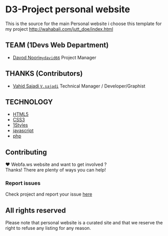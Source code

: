 # D3-Project  personal website
This is the source for the main Personal website
i choose this template for my project
http://wahabali.com/jutt_doe/index.html

## TEAM (1Devs Web Department)
* [Davod Noori`mydavid66`](https://github.com/mydavid66) Project Manager

## THANKS (Contributors)
* [Vahid Sajadi `V.sajadi`](https://github.com/v.sajadi) Technical Manager / Developer/Graphist

## TECHNOLOGY
* [HTML5](http://ali.md/wiki/html5)
* [CSS3](http://ali.md/css3ref)
* [1Styles](http://ali.md/1styles)
* [javascript](http://ali.md/javascript)
* [php](http://ali.md/php)




## Contributing
♥ Webfa.ws website and want to get involved ?  
Thanks! There are plenty of ways you can help!  

### Report issues
Check project and report your issue [here](https://github.com/D3-project)    


## All rights reserved ###
Please note that  personal website  is a curated site and that we reserve the right to refuse any listing for any reason.  
  


